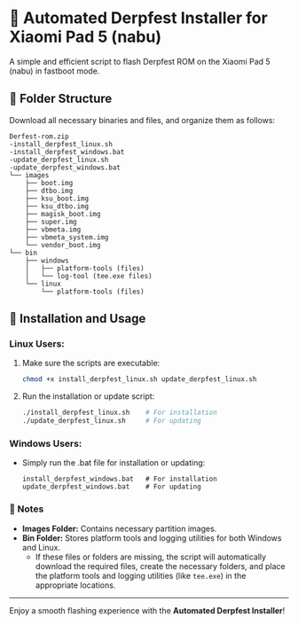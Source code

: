 # 🚀 Automated Derpfest Installer for Xiaomi Pad 5 (nabu)

A simple and efficient script to flash Derpfest ROM on the Xiaomi Pad 5 (nabu) in fastboot mode.

## 📂 Folder Structure
Download all necessary binaries and files, and organize them as follows:

```plaintext
Derfest-rom.zip
-install_derpfest_linux.sh
-install_derpfest_windows.bat
-update_derpfest_linux.sh
-update_derpfest_windows.bat
└── images
    ├── boot.img
    ├── dtbo.img
    ├── ksu_boot.img
    ├── ksu_dtbo.img
    ├── magisk_boot.img
    ├── super.img
    ├── vbmeta.img
    ├── vbmeta_system.img
    └── vendor_boot.img
└── bin
    ├── windows
    │   ├── platform-tools (files)
    │   └── log-tool (tee.exe files)
    └── linux
        └── platform-tools (files)
```

## 🔧 Installation and Usage

### Linux Users:
1. Make sure the scripts are executable:
   ```bash
   chmod +x install_derpfest_linux.sh update_derpfest_linux.sh
   ```
   
2. Run the installation or update script:
   ```bash
   ./install_derpfest_linux.sh    # For installation
   ./update_derpfest_linux.sh     # For updating
   ```

### Windows Users:
- Simply run the .bat file for installation or updating:
  ```plaintext
  install_derpfest_windows.bat   # For installation
  update_derpfest_windows.bat    # For updating
  ```

### 📜 Notes
- **Images Folder:** Contains necessary partition images.
- **Bin Folder:** Stores platform tools and logging utilities for both Windows and Linux.
  - If these files or folders are missing, the script will automatically download the required files, create the necessary folders, and place the platform tools and logging utilities (like `tee.exe`) in the appropriate locations.

---

Enjoy a smooth flashing experience with the **Automated Derpfest Installer**!
``` 

